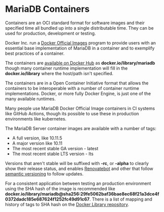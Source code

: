 # MariaDB Containers

Containers are an OCI standard format for software images and their specified time all bundled up into a single distributable time. They can be used for production, development or testing.

Docker Inc. run a [Docker Official Images](https://docs.docker.com/docker-hub/official_images) program to provide users with an essential base implementation of MariaDB in a container and to exemplify best practices of a container.

The containers are [available on Docker Hub](https://hub.docker.com/_/mariadb) as **docker.io/library/mariadb** though many container runtime implementation will fill in the **docker.io/library** where the host/path isn't specified.

The containers are in a Open Container Initiative format that allows the containers to be interoperable with a number of container runtime implementations. Docker, or more fully Docker Engine, is just one of the many available runtimes.

Many people use MariaDB Docker Official Image containers in CI systems like GitHub Actions, though its possible to use these in production environments like kubernetes.

The MariaDB Server container images are available with a number of tags:

* A full version, like 10.11.5
* A major version like 10.11
* The most recent stable GA version - latest
* The most recent stable LTS version - lts

Versions that aren't stable will be suffixed with **-rc**, or **-alpha** to clearly show their release status, and enables [Renovatebot](https://github.com/grooverdan/mariadb-docker/commit/a9a98d720ddc5afe5c62449bbe737f4780aee0fe) and other that follow [semantic versioning](https://docs.renovatebot.com/modules/versioning/#semantic-versioning) to follow updates.

For a consistent application between testing an production environment using the SHA hash of the image is recommended like **docker.io/library/mariadb@sha256:29fe5062baf36bae8ec68f21a3dce4f0372dadc185e687624f1252fc49d91c67**. There is a list of mapping and history of tags to SHA hash on the [Docker Library repository](https://github.com/docker-library/repo-info/tree/master/repos/mariadb/remote).